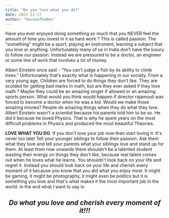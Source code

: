```yaml
---
title: "Do you love what you do?"
date: 2022-12-17
author: "houseofhades"
---
```

Have you ever enjoyed doing something so much that you NEVER feel the amount of time you invest in it as hard work ? This is called passion. The “something” might be a sport, playing an instrument, learning a subject that you love or anything. Unfortunately many of us in India don’t have the luxury to follow our passion. Instead we are pressured to be a doctor, an engineer or some line of work that involves a lot of money.

Albert Einstein once said - “You can’t judge a fish by its ability to climb trees.” Unfortunately that’s exactly what is happening in our society. From a very young age, Children are forced to do things they don’t like. They are scolded for getting bad marks in math, but are they ever asked if they love math ? Maybe they could be an amazing singer if allowed or an amazing sports person. What would you think would happen if director rajamouli was forced to become a doctor when he was a kid. Would we make those amazing movies? People do amazing things when they do what they love. Albert Einstein wasn't a scientist because his parents told him to be so. He did it because he loved Physics. That is why he spent years on the most difficult problems in Physics and produced the most beautiful Theories.

<b>LOVE WHAT YOU DO</b>. If you don't love your job now then start loving it. It's never too late! Tell your younger siblings to follow their passion. Ask them what they love and tell your parents what your siblings love and stand up for them. At least from now onwards there shouldn't be a talented student wasting their energy on things they don't like, because real talent comes out when he loves what he learns. You shouldn't look back on your life and regret it. Instead you should look back on your life and cherish every moment of it because you know that you did what you enjoy most. It might be gaming, it might be photography, it might even be politics but it is something you love and that's what makes it the most important job in the world. In the end what I want to say is:

<h2 style="text-align:center;"><i> Do what you love and cherish every moment of it!!!</i></h2>

